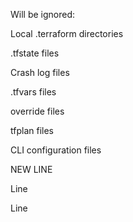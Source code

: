 Will be ignored:

Local .terraform directories

.tfstate files

Crash log files

.tfvars files

override files

tfplan files

CLI configuration files

NEW LINE

Line

Line
